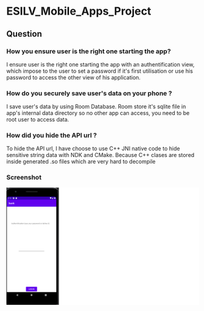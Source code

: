 # ESILV_Mobile_Apps_Project



## Question

### How you ensure user is the right one starting the app?

I ensure user is the right one starting the app with an authentification view, which impose to the user to set a password if it's first utilisation or use his password to access the other view of his application.

### How do you securely save user's data on your phone ?

I save user's data by using Room Database. Room store it's sqlite file in app's internal data directory so no other app can access, you need to be root user to access data.

### How did you hide the API url ?

To hide the API url, I have choose to use C++ JNI native code to hide sensitive string data with NDK and CMake. Because C++ clases are stored inside generated .so files which are very hard to decompile

### Screenshot

![Alt text]( src/screenshot/auth.png?raw=true "Title")

